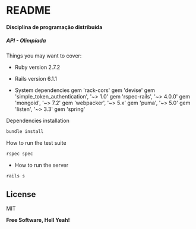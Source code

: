 # README

#### Disciplina de programação distribuída

##### API - Olimpíada

Things you may want to cover:

* Ruby version
2.7.2

* Rails version
6.1.1

* System dependencies
gem 'rack-cors'
gem 'devise'
gem 'simple_token_authentication', '~> 1.0'
gem 'rspec-rails', '~> 4.0.0'
gem 'mongoid', '~> 7.2'
gem 'webpacker', '~> 5.x'
gem 'puma', '~> 5.0'
gem 'listen', '~> 3.3'
gem 'spring'

Dependencies installation
```sh
bundle install
```

How to run the test suite
```sh
rspec spec
```

* How to run the server
```sh
rails s
```

## License

MIT

**Free Software, Hell Yeah!**
